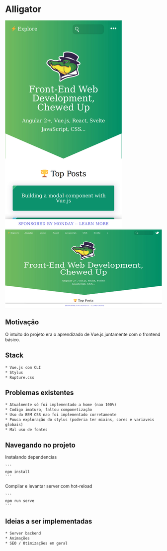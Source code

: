 # Alligator

![Mobile Printscreen](https://github.com/AugustoYuudi/Alligator-Copy/blob/master/src/assets/website%20preview/alligator%20mobile.jpg)
![Desktop Printscreen](https://github.com/AugustoYuudi/Alligator-Copy/blob/master/src/assets/website%20preview/alligator%20desktop.jpg)

## Motivação

O intuito do projeto era o aprendizado de Vue.js juntamente com o frontend básico.

## Stack

    * Vue.js com CLI
    * Stylus
    * Rupture.css

## Problemas existentes

    * Atualmente só foi implementado a home (nao 100%)
    * Codigo imaturo, faltou componetização
    * Uso do BEM CSS nao foi implementado corretamente
    * Pouca exploração do stylus (poderia ter mixins, cores e variaveis globais)
    * Mal uso de fontes

## Navegando no projeto

Instalando dependencias

    ```
    npm install 
    ```

Compilar e levantar server com hot-reload

    ```
    npm run serve
    ```

## Ideias a ser implementadas

    * Server backend
    * Animações
    * SEO / Otimizações em geral 